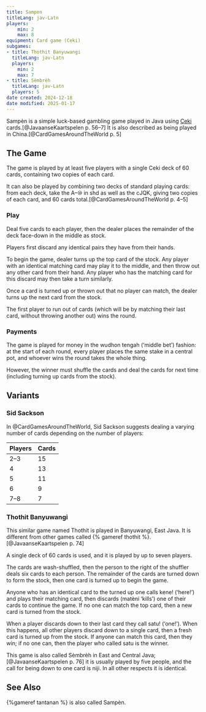 ```yaml
---
title: Sampen
titleLang: jav-Latn
players:
    min: 2
    max: 8
equipment: Card game (Ceki)
subgames:
- title: Thothit Banyuwangi
  titleLang: jav-Latn
  players:
    min: 2
    max: 7
- title: Sèmbrèh
  titleLang: jav-Latn
  players: 5
date created: 2024-12-18
date modified: 2025-01-17
---
```


<span lang="jav-Latn" class="noun aka">Sampèn</span> is a simple luck-based gambling game played in Java using [Ceki](articles/cards/ceki/ceki.md) cards.[@JavaanseKaartspelen p. 56–7] It is also described as being played in China.[@CardGamesAroundTheWorld p. 5]

## The Game

The game is played by at least five players with a single Ceki deck of 60 cards, containing two copies of each card.

It can also be played by combining two decks of standard playing cards: from each deck, take the <Cards>A–⑩</Cards> in <Cards>shd</Cards> as well as the <Cards>cJQK</Cards>, giving two copies of each card, and 60 cards total.[@CardGamesAroundTheWorld p. 4–5]

### Play

Deal five cards to each player, then the dealer places the remainder of the deck face-down in the middle as stock.

Players first discard any identical pairs they have from their hands.

To begin the game, dealer turns up the top card of the stock. Any player with an identical matching card may play it to the middle, and then throw out any other card from their hand. Any player who has the matching card for this discard may then take a turn similarly.

Once a card is turned up or thrown out that no player can match, the dealer turns up the next card from the stock.

The first player to run out of cards (which will be by matching their last card, without throwing another out) wins the round.

### Payments

The game is played for money in the <span lang="jav-Latn">wudhon tengah</span> (‘middle bet’) fashion: at the start of each round, every player places the same stake in a central pot, and whoever wins the round takes the whole thing.

However, the winner must shuffle the cards and deal the cards for next time (including turning up cards from the stock).

## Variants

### Sid Sackson

In @CardGamesAroundTheWorld, Sid Sackson suggests dealing a varying number of cards depending on the number of players:

<table>
<thead>
<tr>
<th>Players</th>
<th>Cards</th>
</tr>
</thead>
<tbody class="numeric">
<tr><td>2–3</td><td>15</td></tr>
<tr><td>4</td><td>13</td></tr>
<tr><td>5</td><td>11</td></tr>
<tr><td>6</td><td>9</td></tr>
<tr><td>7–8</td><td>7</td></tr>
</tbody>
</table>

### <span lang="jav-Latn">Thothit Banyuwangi</span>

This similar game named <span lang="jav-Latn" class="noun aka">Thothit</span> is played in Banyuwangi, East Java. It is different from other games called {% gameref thothit %}.[@JavaanseKaartspelen p. 74]

A single deck of 60 cards is used, and it is played by up to seven players.

The cards are wash-shuffled, then the person to the right of the shuffler deals six cards to each person. The remainder of the cards are turned down to form the stock, then one card is turned up to begin the game.

Anyone who has an identical card to the turned up one calls <span lang="jav-Latn">kene!</span> (‘here!’) and plays their matching card, then discards (<span lang="jav-Latn">matèni</span> ‘kills’) one of their cards to continue the game. If no one can match the top card, then a new card is turned from the stock.

When a player discards down to their last card they call <span lang="ms">satu!</span> (‘one!’). When this happens, all other players discard down to a single card, then a fresh card is turned up from the stock. If anyone can match this card, then they win; if no one can, then the player who called <span lang="ms">satu</span> is the winner.

This game is also called <span lang="jav-Latn">Sèmbrèh</span> in East and Central Java;[@JavaanseKaartspelen p. 76] it is usually played by five people, and the call for being down to one card is <span lang="jav-Latn">niji</span>. In all other respects it is identical.

## See Also

{%gameref tantanan %} is also called <span lang="jav-Latn" class="noun">Sampèn</span>.
